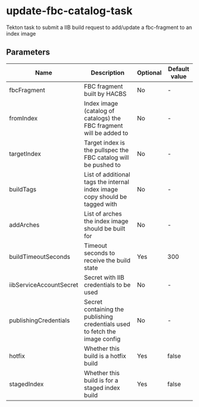 # update-fbc-catalog-task

Tekton task to submit a IIB build request to add/update a fbc-fragment to an index image

## Parameters

| Name                    | Description                                                                 | Optional | Default value |
|-------------------------|-----------------------------------------------------------------------------|----------|---------------|
| fbcFragment             | FBC fragment built by HACBS                                                 | No       | -             |
| fromIndex               | Index image (catalog of catalogs) the FBC fragment will be added to         | No       | -             |
| targetIndex             | Target index is the pullspec the FBC catalog will be pushed to              | No       | -             |
| buildTags               | List of additional tags the internal index image copy should be tagged with | No       | -             |
| addArches               | List of arches the index image should be built for                          | No       | -             |
| buildTimeoutSeconds     | Timeout seconds to receive the build state                                  | Yes      | 300           |
| iibServiceAccountSecret | Secret with IIB credentials to be used                                      | No       | -             |
| publishingCredentials   | Secret containing the publishing credentials used to fetch the image config | No       | -             |
| hotfix                  | Whether this build is a hotfix build                                        | Yes      | false         |
| stagedIndex             | Whether this build is for a staged index build                              | Yes      | false         |
